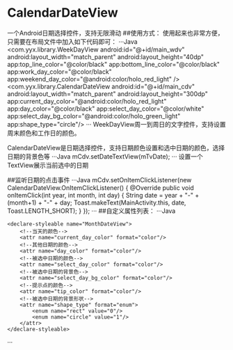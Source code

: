 # CalendarDateView
一个Android日期选择控件，支持无限滑动
##使用方式：
使用起来也非常方便， 只需要在布局文件中加入如下代码即可：
···Java
 <com.yyx.library.WeekDayView
       android:id="@+id/main_wdv"
       android:layout_width="match_parent"
       android:layout_height="40dp"
       app:top_line_color="@color/black"
       app:bottom_line_color="@color/black"
       app:work_day_color="@color/black"
       app:weekend_day_color="@android:color/holo_red_light" />
    <com.yyx.library.CalendarDateView
        android:id="@+id/main_cdv"
        android:layout_width="match_parent"
        android:layout_height="300dp"
        app:current_day_color="@android:color/holo_red_light"
        app:day_color="@color/black"
        app:select_day_color="@color/white"
        app:select_day_bg_color="@android:color/holo_green_light"
        app:shape_type="circle"/>
···
WeekDayView周一到周日的文字控件，支持设置周末颜色和工作日的颜色。

CalendarDateView是日期选择控件，支持日期颜色设置和选中日期的颜色，选择日期的背景色等
···Java
mCdv.setDateTextView(mTvDate);
···
设置一个TextView展示当前选中的日期

##监听日期的点击事件
···Java
mCdv.setOnItemClickListener(new CalendarDateView.OnItemClickListener() {
    @Override
    public void onItemClick(int year, int month, int day) {
      String date = year + "-" + (month+1) + "-" + day;
      Toast.makeText(MainActivity.this, date, Toast.LENGTH_SHORT);
    }
   });
···
##自定义属性列表：
···Java
<declare-styleable name="WeekDayView">
        <!--上横线颜色-->
        <attr name="top_line_color" format="color"/>
        <!--下横线颜色-->
        <attr name="bottom_line_color" format="color"/>
        <!--工作日颜色-->
        <attr name="work_day_color" format="color"/>
        <!--周末颜色-->
        <attr name="weekend_day_color" format="color"/>
       <!--是否画上下横向-->
        <attr name="is_draw_t_b_line" format="boolean"/>
    </declare-styleable>

    <declare-styleable name="MonthDateView">
        <!--当天的颜色-->
        <attr name="current_day_color" format="color"/>
        <!--其他日期的颜色-->
        <attr name="day_color" format="color"/>
        <!--被选中日期的颜色-->
        <attr name="select_day_color" format="color"/>
        <!--被选中日期的背景色-->
        <attr name="select_day_bg_color" format="color"/>
        <!--提示点的颜色-->
        <attr name="tip_color" format="color"/>
        <!--被选中日期的背景形状-->
        <attr name="shape_type" format="enum">
            <enum name="rect" value="0"/>
            <enum name="circle" value="1"/>
        </attr>
    </declare-styleable>
···
